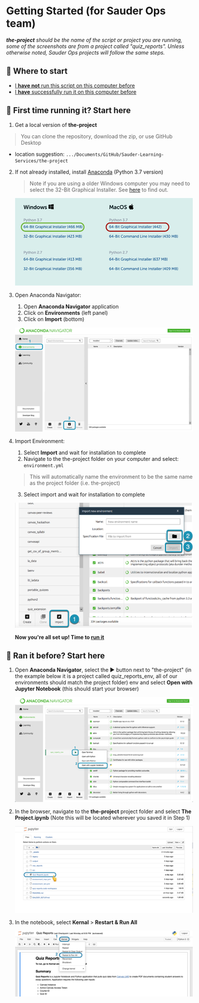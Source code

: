 # Getting Started (for Sauder Ops team)

***the-project** should be the name of the script or project you are running, some of the screenshots are from a project called "quiz_reports". Unless otherwise noted, Sauder Ops projects will follow the same steps.*

## 🤔 Where to start

- [I **have not** run this script on this computer before](#-first-time-running-it-start-here)
- [I **have** successfully run it on this computer before](#-ran-it-before-start-here)

## 🥇 First time running it? Start here

1. Get a local version of **the-project**
> You can clone the repository, download the zip, or use GitHub Desktop

   - location suggestion: `.../Documents/GitHub/Sauder-Learning-Services/the-project`

2. If not already installed, install [Anaconda](https://www.anaconda.com/products/individual#Downloads) (Python 3.7 version)

   > Note if you are using a older Windows computer you may need to select the 32-Bit Graphical Installer. See [here](https://www.computerhope.com/issues/ch001121.htm) to find out.

   ![conda-install-win-mac](./imgs/sauder-ops-guide/conda-install-win-mac.png)

3. Open Anaconda Navigator:

   1. Open **Anaconda Navigator** application
   2. Click on **Environments** (left panel)
   3. Click on **Import** (bottom)

   ![anaconda-env-import](./imgs/sauder-ops-guide/anaconda-env-import.png)

4. Import Environment:

   1. Select **Import** and wait for installation to complete 
   2. Navigate to the the-project folder on your computer and select: `environment.yml`
   > This will automatically name the environment to be the same name as the project folder (i.e. the-project)
   3. Select import and wait for installation to complete

   ![anaconda-import-box](./imgs/sauder-ops-guide/anaconda-import-box.png)

   **Now you're all set up! Time to [run it](#-ran-it-before-start-here)**

## 🚀 Ran it before? Start here

1. Open **Anaconda Navigator**, select the ▶️ button next to "the-project" (in the example below it is a project called quiz_reports_env, all of our environments should match the project folder) env and select **Open with Jupyter Notebook** (this should start your browser)

   ![anaconda-run](./imgs/sauder-ops-guide/anaconda-run.png)

2. In the browser, navigate to the **the-project** project folder and select **The Project.ipynb** (Note this will be located wherever you saved it in Step 1)

   ![browser-select-notebook](./imgs/sauder-ops-guide/browser-select-notebook.png)

3. In the notebook, select **Kernal** > **Restart & Run All**

   ![notebook-start](./imgs/sauder-ops-guide/notebook-start.png)
